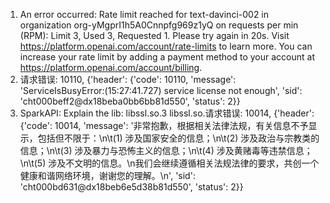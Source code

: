 1. An error occurred: Rate limit reached for text-davinci-002 in organization org-yMgprI1h5A0Cnnpfg969z1yQ on requests per min (RPM): Limit 3, Used 3, Requested 1. Please try again in 20s. Visit https://platform.openai.com/account/rate-limits to learn more. You can increase your rate limit by adding a payment method to your account at https://platform.openai.com/account/billing.
1. 请求错误: 10110, {'header': {'code': 10110, 'message': 'ServiceIsBusyError:(15:27:41.727) service license not enough', 'sid': 'cht000beff2@dx18beba0bb6bb81d550', 'status': 2}}
1. SparkAPI: Explain the lib: libssl.so.3
libssl.so.请求错误: 10014, {'header': {'code': 10014, 'message': '非常抱歉，根据相关法律法规，有关信息不予显示，包括但不限于：\n\t(1) 涉及国家安全的信息；\n\t(2) 涉及政治与宗教类的信息；\n\t(3) 涉及暴力与恐怖主义的信息；\n\t(4) 涉及黄赌毒等违禁信息；\n\t(5) 涉及不文明的信息。\n我们会继续遵循相关法规法律的要求，共创一个健康和谐网络环境，谢谢您的理解。\n', 'sid': 'cht000bd631@dx18beb6e5d38b81d550', 'status': 2}}

